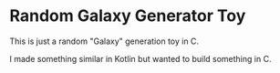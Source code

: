 # Random Galaxy Generator Toy

This is just a random "Galaxy" generation toy in C.

I made something similar in Kotlin but wanted to build something in C.
